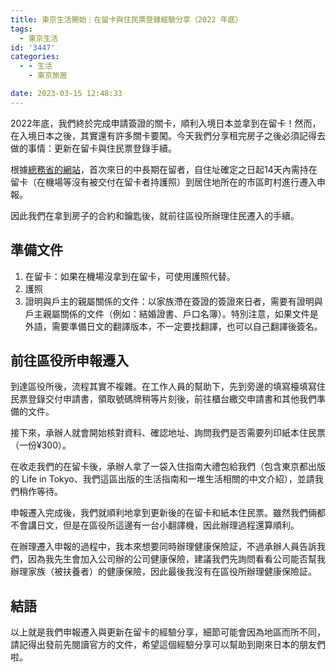 ```yaml
---
title: 東京生活開始｜在留卡與住民票登錄經驗分享（2022 年底）
tags:
  - 東京生活
id: '3447'
categories:
  - - 生活
    - 東京旅居

date: 2023-03-15 12:48:33
---
```


2022年底，我們終於完成申請簽證的關卡，順利入境日本並拿到在留卡！然而，在入境日本之後，其實還有許多關卡要闖。今天我們分享租完房子之後必須記得去做的事情：更新在留卡與住民票登錄手續。
<!-- more -->
根據[總務省的網站](https://www.soumu.go.jp/main_sosiki/jichi_gyousei/c-gyousei/zairyu/chi_kan/move-in_move-out.html)，首次來日的中長期在留者，自住址確定之日起14天內需持在留卡（在機場等沒有被交付在留卡者持護照）到居住地所在的市區町村進行遷入申報。

因此我們在拿到房子的合約和鑰匙後，就前往區役所辦理住民遷入的手續。

## 準備文件

1.  在留卡：如果在機場沒拿到在留卡，可使用護照代替。
2.  護照
3.  證明與戶主的親屬關係的文件：以家族滯在簽證的簽證來日者，需要有證明與戶主親屬關係的文件（例如：結婚證書、戶口名簿）。特別注意，如果文件是外語，需要準備日文的翻譯版本，不一定要找翻譯，也可以自己翻譯後簽名。

## 前往區役所申報遷入

到達區役所後，流程其實不複雜。在工作人員的幫助下，先到旁邊的填寫檯填寫住民票登錄交付申請書，領取號碼牌稍等片刻後，前往櫃台繳交申請書和其他我們準備的文件。

接下來，承辦人就會開始核對資料、確認地址、詢問我們是否需要列印紙本住民票（一份¥300）。

在收走我們的在留卡後，承辦人拿了一袋入住指南大禮包給我們（包含東京都出版的 Life in Tokyo、我們這區出版的生活指南和一堆生活相關的中文介紹），並請我們稍作等待。

申報遷入完成後，我們就順利地拿到更新後的在留卡和紙本住民票。雖然我們倆都不會講日文，但是在區役所這邊有一台小翻譯機，因此辦理過程還算順利。

在辦理遷入申報的過程中，我本來想要同時辦理健康保險証，不過承辦人員告訴我們，因為我先生會加入公司辦的公司健康保險，建議我們先詢問看看公司能否幫我辦理家族（被扶養者）的健康保險，因此最後我沒有在區役所辦理健康保險証。

## 結語

以上就是我們申報遷入與更新在留卡的經驗分享，細節可能會因為地區而所不同，請記得出發前先閱讀官方的文件，希望這個經驗分享可以幫助到剛來日本的朋友們啦。